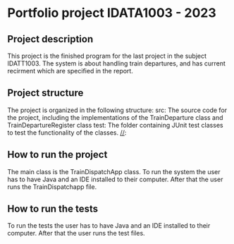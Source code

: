 # Portfolio project IDATA1003 - 2023

## Project description

[//]: #
This project is the finished program for the last project in the subject IDATT1003.
The system is about handling train departures, and has current recirment which are specified in the
report.

## Project structure
The project is organized in the following structure:
src: The source code for the project, including the implementations of the TrainDeparture class and
TrainDepartureRegister class
test: The folder containing JUnit test classes to test the functionality of the classes.
[//]: 

## How to run the project

[//]: # 
The main class is the TrainDispatchApp class. To run the system the user has to have Java
and an IDE installed to their computer. After that the user runs the TrainDispatchapp file.

## How to run the tests

[//]: # 
To run the tests the user has to have Java and an IDE installed to their computer. After
that the user runs the test files.


